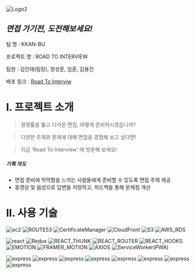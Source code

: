 ![Logo2](https://user-images.githubusercontent.com/73890790/141965204-48c24372-354a-4dee-a45c-40bc1224f52a.png)

## _면접 가기전, 도전해보세요!_


팀 명 : KKAN-BU

프로젝트 명 : ROAD TO INTERVIEW

팀원 : 김인태(팀장), 정성준, 임훈, 김용건

배포 링크 : [Road To Interviw](https://roadtointerview.site/)

# Ⅰ. 프로젝트 소개
> 경쟁률을 뚫고 다가온 면접, 어떻게 준비하시겠습니까?

> 다양한 주제와 문제에 대해 면접을 경험해 보고 싶다면!

>  지금 'Road To Interview' 에 방문해 보세요!
 ##### 기획 의도
 - 면접 준비에 막막함을 느끼는 사람들에게 준비할 수 있도록 면접 주제 제공
 - 동영상 및 음성으로 답변을 저장하고, 피드백을 통해 문제점 개선
 
# Ⅱ. 사용 기술
![ec2](https://img.shields.io/badge/-AWS_EC2-green) ![ROUTE53](https://img.shields.io/badge/-AWS_ROUTE53-yellowgreen) ![CertificateManager](https://img.shields.io/badge/-AWS_Certificate_Manager-yellow) ![CloudFront](https://img.shields.io/badge/-AWS_CloudFront-orange)  ![S3](https://img.shields.io/badge/-AWS_S3-red)  ![AWS_RDS](https://img.shields.io/badge/-AWS_RDS-gray)

![react](https://img.shields.io/badge/-REACT-blue) ![Redux](https://img.shields.io/badge/-REACT_REDUX-sucsess) ![REACT_THUNK](https://img.shields.io/badge/-REACT_THUNK-important) ![REACT_ROUTER](https://img.shields.io/badge/-REACT_ROUTER-violet) ![REACT_HOOKS](https://img.shields.io/badge/-REACT_HOOKS-FF4848) ![EMOTION](https://img.shields.io/badge/-EMOTION-B5B2FF) ![FRAMER_MOTION](https://img.shields.io/badge/-FRAMER_MOTION-D941C5) ![AXIOS](https://img.shields.io/badge/-AXIOS-C2C2C2) ![ServiceWorker(PWA)](https://img.shields.io/badge/-SERVICEWORKER(PWA)-F2CB61)

![express](https://img.shields.io/badge/-EXPRESS-A566FF) ![express](https://img.shields.io/badge/-SEQUELIZE-E5D85C) ![express](https://img.shields.io/badge/-MYSQL-FAE0D4) ![express](https://img.shields.io/badge/-CHEERIO-5CD1E5) ![express](https://img.shields.io/badge/-PUPPETEER-FFB2F5) ![express](https://img.shields.io/badge/-NODE_CRON-DAD9FF) ![express](https://img.shields.io/badge/-NODEMAILER-9FC93C) ![express](https://img.shields.io/badge/-NGINX-993800) 
 

